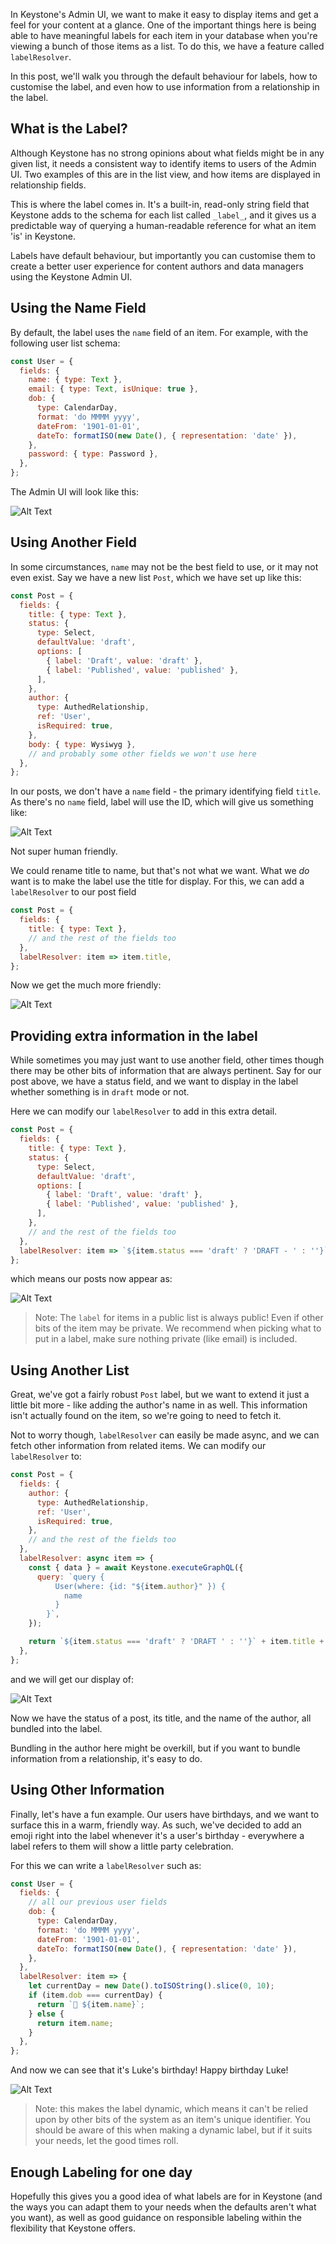 <!--[meta]
section: blog
title: Using custom labels to improve Author Experience
date: 2020-10-12
author: Noviny
order: 0.3
[meta]-->

In Keystone's Admin UI, we want to make it easy to display items and get a feel for your content at a glance. One of the important things here is being able to have meaningful labels for each item in your database when you're viewing a bunch of those items as a list. To do this, we have a feature called `labelResolver`.

In this post, we'll walk you through the default behaviour for labels, how to customise the label, and even how to use information from a relationship in the label.

## What is the Label?

Although Keystone has no strong opinions about what fields might be in any given list, it needs a consistent way to identify items to users of the Admin UI. Two examples of this are in the list view, and how items are displayed in relationship fields.

This is where the label comes in. It's a built-in, read-only string field that Keystone adds to the schema for each list called `_label_`, and it gives us a predictable way of querying a human-readable reference for what an item 'is' in Keystone.

Labels have default behaviour, but importantly you can customise them to create a better user experience for content authors and data managers using the Keystone Admin UI.

## Using the Name Field

By default, the label uses the `name` field of an item. For example, with the following user list schema:

```js
const User = {
  fields: {
    name: { type: Text },
    email: { type: Text, isUnique: true },
    dob: {
      type: CalendarDay,
      format: 'do MMMM yyyy',
      dateFrom: '1901-01-01',
      dateTo: formatISO(new Date(), { representation: 'date' }),
    },
    password: { type: Password },
  },
};
```

The Admin UI will look like this:

![Alt Text](https://raw.githubusercontent.com/Noviny/images/master/blog1.png)

## Using Another Field

In some circumstances, `name` may not be the best field to use, or it may not even exist. Say we have a new list `Post`, which we have set up like this:

```js
const Post = {
  fields: {
    title: { type: Text },
    status: {
      type: Select,
      defaultValue: 'draft',
      options: [
        { label: 'Draft', value: 'draft' },
        { label: 'Published', value: 'published' },
      ],
    },
    author: {
      type: AuthedRelationship,
      ref: 'User',
      isRequired: true,
    },
    body: { type: Wysiwyg },
    // and probably some other fields we won't use here
  },
};
```

In our posts, we don't have a `name` field - the primary identifying field `title`. As there's no `name` field, label will use the ID, which will give us something like:

![Alt Text](https://raw.githubusercontent.com/Noviny/images/master/blog2-2.png)

Not super human friendly.

We could rename title to name, but that's not what we want. What we _do_ want is to make the label use the title for display. For this, we can add a `labelResolver` to our post field

```js
const Post = {
  fields: {
    title: { type: Text },
    // and the rest of the fields too
  },
  labelResolver: item => item.title,
};
```

Now we get the much more friendly:

![Alt Text](https://raw.githubusercontent.com/Noviny/images/master/blog3-3.png)

## Providing extra information in the label

While sometimes you may just want to use another field, other times though there may be other bits of information that are always pertinent. Say for our post above, we have a status field, and we want to display in the label whether something is in `draft` mode or not.

Here we can modify our `labelResolver` to add in this extra detail.

```js
const Post = {
  fields: {
    title: { type: Text },
    status: {
      type: Select,
      defaultValue: 'draft',
      options: [
        { label: 'Draft', value: 'draft' },
        { label: 'Published', value: 'published' },
      ],
    },
    // and the rest of the fields too
  },
  labelResolver: item => `${item.status === 'draft' ? 'DRAFT - ' : ''}` + item.title,
};
```

which means our posts now appear as:

![Alt Text](https://raw.githubusercontent.com/Noviny/images/master/blog4-4.png)

> Note: The `label` for items in a public list is always public! Even if other bits of the item may be private. We recommend when picking what to put in a label, make sure nothing private (like email) is included.

## Using Another List

Great, we've got a fairly robust `Post` label, but we want to extend it just a little bit more - like adding the author's name in as well. This information isn't actually found on the item, so we're going to need to fetch it.

Not to worry though, `labelResolver` can easily be made async, and we can fetch other information from related items. We can modify our `labelResolver` to:

```js
const Post = {
  fields: {
    author: {
      type: AuthedRelationship,
      ref: 'User',
      isRequired: true,
    },
    // and the rest of the fields too
  },
  labelResolver: async item => {
    const { data } = await Keystone.executeGraphQL({
      query: `query {
          User(where: {id: "${item.author}" }) {
            name
          }
        }`,
    });

    return `${item.status === 'draft' ? 'DRAFT ' : ''}` + item.title + ` (${data.User.name})`;
  },
};
```

and we will get our display of:

![Alt Text](https://raw.githubusercontent.com/Noviny/images/master/blog5-5.png)

Now we have the status of a post, its title, and the name of the author, all bundled into the label.

Bundling in the author here might be overkill, but if you want to bundle information from a relationship, it's easy to do.

## Using Other Information

Finally, let's have a fun example. Our users have birthdays, and we want to surface this in a warm, friendly way. As such, we've decided to add an emoji right into the label whenever it's a user's birthday - everywhere a label refers to them will show a little party celebration.

For this we can write a `labelResolver` such as:

```js
const User = {
  fields: {
    // all our previous user fields
    dob: {
      type: CalendarDay,
      format: 'do MMMM yyyy',
      dateFrom: '1901-01-01',
      dateTo: formatISO(new Date(), { representation: 'date' }),
    },
  },
  labelResolver: item => {
    let currentDay = new Date().toISOString().slice(0, 10);
    if (item.dob === currentDay) {
      return `🍰 ${item.name}`;
    } else {
      return item.name;
    }
  },
};
```

And now we can see that it's Luke's birthday! Happy birthday Luke!

![Alt Text](https://raw.githubusercontent.com/Noviny/images/master/blog6-6.png)

> Note: this makes the label dynamic, which means it can't be relied upon by other bits of the system as an item's unique identifier. You should be aware of this when making a dynamic label, but if it suits your needs, let the good times roll.

## Enough Labeling for one day

Hopefully this gives you a good idea of what labels are for in Keystone (and the ways you can adapt them to your needs when the defaults aren't what you want), as well as good guidance on responsible labeling within the flexibility that Keystone offers.
